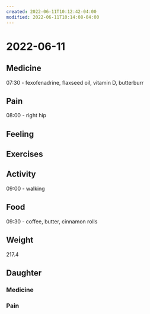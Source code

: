 ```yaml
---
created: 2022-06-11T10:12:42-04:00
modified: 2022-06-11T10:14:08-04:00
---
```


# 2022-06-11

## Medicine

07:30 - fexofenadrine, flaxseed oil, vitamin D, butterburr 


## Pain

08:00 - right hip


## Feeling


## Exercises


## Activity

09:00 - walking


## Food

09:30 - coffee, butter, cinnamon rolls


## Weight

217.4

## Daughter

### Medicine


### Pain
